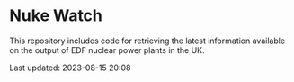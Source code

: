 # Nuke Watch

This repository includes code for retrieving the latest information available on the output of EDF nuclear power plants in the UK.

Last updated: 2023-08-15 20:08